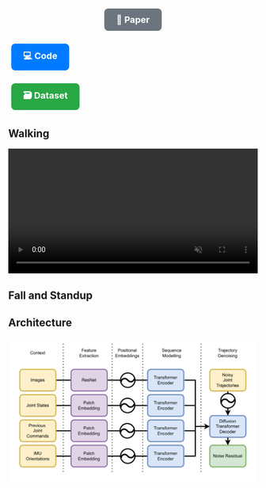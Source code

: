 <p align="center">
  <a href="#" style="
    display: inline-block;
    padding: 12px 24px;
    margin: 6px;
    font-size: 18px;
    font-weight: bold;
    color: white;
    background-color: #6c757d;
    border-radius: 8px;
    text-decoration: none;
  ">📄 Paper</a>

  <a href="https://github.com/bit-bots/SoccerDiffusion" style="
    display: inline-block;
    padding: 12px 24px;
    margin: 6px;
    font-size: 18px;
    font-weight: bold;
    color: white;
    background-color: #007bff;
    border-radius: 8px;
    text-decoration: none;
  ">💻 Code</a>

  <a href="https://data.bit-bots.de/soccer_diffusion_dataset.sqlite3" style="
    display: inline-block;
    padding: 12px 24px;
    margin: 6px;
    font-size: 18px;
    font-weight: bold;
    color: white;
    background-color: #28a745;
    border-radius: 8px;
    text-decoration: none;
  ">🗃️ Dataset</a>
</p>


## Walking
<video width="100%" src="assets/walk.mp4" controls muted loop autoplay playsinline>
</video>

## Fall and Standup
<!--![image](assets/get_up_fall_back.mp4)
![image](assets/get_up_fall_right.mp4)
-->

## Architecture
![image](assets/architecture.png)

